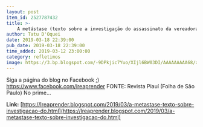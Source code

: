 ```yaml
---
layout: post
item_id: 2527787432
title: >-
    A metástase (texto sobre a investigação do assassinato da vereadora Marielle Franco, por Allan de Abreu)
author: Tatu D'Oquei
date: 2019-03-18 22:39:00
pub_date: 2019-03-18 22:39:00
time_added: 2019-03-12 23:00:00
category: refletimos
image: https://3.bp.blogspot.com/-9DPkjic7Yuo/XIjl6BW03DI/AAAAAAAAA68/xjdrV_Q0EA0_zUUYOZZtqZmvfQhNEkaywCLcBGAs/w1200-h630-p-k-no-nu/marielle-franco.jpg
---
```


Siga a página do blog no Facebook ;) https://www.facebook.com/lreaprender FONTE: Revista Piauí (Folha de São Paulo) No prime...

**Link:** [https://lreaprender.blogspot.com/2019/03/a-metastase-texto-sobre-investigacao-do.html](https://lreaprender.blogspot.com/2019/03/a-metastase-texto-sobre-investigacao-do.html)

